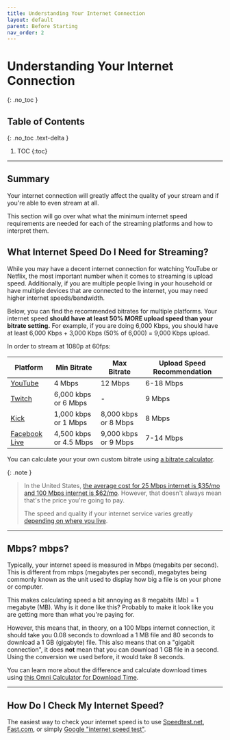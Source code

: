 ```yaml
---
title: Understanding Your Internet Connection
layout: default
parent: Before Starting
nav_order: 2
---
```


# Understanding Your Internet Connection
{: .no_toc }

## Table of Contents
{: .no_toc .text-delta }

1. TOC
{:toc}

-----

## Summary

Your internet connection will greatly affect the quality of your stream and if you're able to even stream at all.

This section will go over what what the minimum internet speed requirements are needed for each of the streaming platforms and how to interpret them.

## What Internet Speed Do I Need for Streaming?

While you may have a decent internet connection for watching YouTube or Netflix, the most important number when it comes to streaming is upload speed. Additionally, if you are multiple people living in your household or have multiple devices that are connected to the internet, you may need higher internet speeds/bandwidth.

Below, you can find the recommended bitrates for multiple platforms. Your internet speed **should have at least 50% MORE upload speed than your bitrate setting.** For example, if you are doing 6,000 Kbps, you should have at least 6,000 Kbps + 3,000 Kbps (50% of 6,000) = 9,000 Kbps upload. 

In order to stream at 1080p at 60fps:

| Platform | Min Bitrate | Max Bitrate | Upload Speed Recommendation |
| -------- | ----------- | ----------- | --------------------------- |
| [YouTube](https://support.google.com/youtube/answer/2853702?hl=en) | 4 Mbps | 12 Mbps | 6-18 Mbps |
| [Twitch](https://help.twitch.tv/s/article/broadcasting-guidelines?language=en_US) | 6,000 kbps or 6 Mbps | - | 9 Mbps |
| [Kick](https://help.kick.com/en/articles/7066931-how-to-stream-on-kick-com) | 1,000 kbps or 1 Mbps | 8,000 kbps or 8 Mbps | 8 Mbps
| [Facebook Live]() | 4,500 kbps or 4.5 Mbps | 9,000 kbps or 9 Mbps| 7-14 Mbps |

You can calculate your your own custom bitrate using [a bitrate calculator](https://bitratecalc.com/).

{: .note }
> In the United States, [the average cost for 25 Mbps internet is $35/mo and 100 Mbps internet is $62/mo](https://www.forbes.com/home-improvement/internet/internet-cost-per-month/). However, that doesn't always mean that's the price you're going to pay.
>
> The speed and quality if your internet service varies greatly [depending on where you live](https://www.speedtest.net/global-index).

-----

## Mbps? mbps?

Typically, your internet speed is measured in Mbps (megabits per second). This is different from mbps (megabytes per second), megabytes being commonly known as the unit used to display how big a file is on your phone or computer.

This makes calculating speed a bit annoying as 8 megabits (Mb) = 1 megabyte (MB). Why is it done like this? Probably to make it look like you are getting more than what you're paying for.

However, this means that, in theory, on a 100 Mbps internet connection, it should take you 0.08 seconds to download a 1 MB file and 80 seconds to download a 1 GB (gigabyte) file. This also means that on a "gigabit connection", it does **not** mean that you can download 1 GB file in a second. Using the conversion we used before, it would take 8 seconds.

You can learn more about the difference and calculate download times using [this Omni Calculator for Download Time](https://www.omnicalculator.com/other/download-time).

-----

## How Do I Check My Internet Speed?

The easiest way to check your internet speed is to use [Speedtest.net](https://www.speedtest.net/), [Fast.com](https://fast.com/), or simply [Google "internet speed test"](https://www.google.com/search?q=internet+speed+test).

